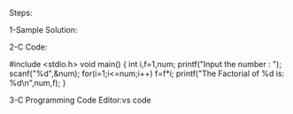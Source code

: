 Steps:


1-Sample Solution:

2-C Code:

#include <stdio.h> 
void main()
{ 
int i,f=1,num; 
printf("Input the number : "); 
scanf("%d",&num);
for(i=1;i<=num;i++) f=f*i; 
printf("The Factorial of %d is: %d\n",num,f); 
} 

3-C Programming Code Editor:vs code
